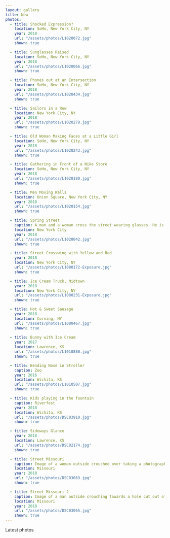 ```yaml
---
layout: gallery
title: New
photos:
  - title: Shocked Expression?
    location: SoHo, New York City, NY
    year: 2018
    url: "/assets/photos/L1020072.jpg"
    shown: true

  - title: Sunglasses Raised
    location: SoHo, New York City, NY
    year: 2018
    url: "/assets/photos/L1020066.jpg"
    shown: true

  - title: Phones out at an Intersection
    location: SoHo, New York City, NY
    year: 2018
    url: "/assets/photos/L1020434.jpg"
    shown: true

  - title: Sailors in a Row
    location: New York City, NY
    year: 2018
    url: "/assets/photos/L1020278.jpg"
    shown: true

  - title: Old Woman Making Faces at a Little Girl
    location: SoHo, New York City, NY
    year: 2018
    url: "/assets/photos/L1020243.jpg"
    shown: true

  - title: Gathering in Front of a Nike Store
    location: SoHo, New York City, NY
    year: 2018
    url: "/assets/photos/L1020180.jpg"
    shown: true

  - title: Men Moving Walls
    location: Union Square, New York City, NY
    year: 2018
    url: "/assets/photos/L1020154.jpg"
    shown: true

  - title: Spring Street
    caption: A man and a woman cross the street wearing glasses. He is wearing white, she is wearing black. He also has reading glasses hanging from the collar of his shirt.
    location: New York City
    year: 2018
    url: "/assets/photos/L1020042.jpg"
    shown: true

  - title: Street Crosswing with Yellow and Red
    year: 2018
    location: New York City, NY
    url: "/assets/photos/L1080172-Exposure.jpg"
    shown: true

  - title: Ice Cream Truck, Midtown
    year: 2018
    location: New York City, NY
    url: "/assets/photos/L1080231-Exposure.jpg"
    shown: true

  - title: Hot & Sweet Sausage
    year: 2018
    location: Corning, NY
    url: "/assets/photos/L1080467.jpg"
    shown: true
  
  - title: Bunny with Ice Cream
    year: 2017
    location: Lawrence, KS
    url: "/assets/photos/L1010880.jpg"
    shown: true

  - title: Bending Nose in Stroller
    caption: Zoo
    year: 2016
    location: Wichita, KS
    url: "/assets/photos/L1010507.jpg"
    shown: true

  - title: Kids playing in the fountain
    caption: Riverfest
    year: 2018
    location: Wichita, KS
    url: "/assets/photos/DSC03910.jpg"
    shown: true

  - title: Sideways Glance
    year: 2018
    location: Lawrence, KS
    url: "/assets/photos/DSC02174.jpg"
    shown: true

  - title: Street Missouri
    caption: Image of a woman outside crouched over taking a photograph of a subject out of frame while a young girl bends down to pet down a pug on a leash while a sculpture of a dinosaur looms in the background.
    location: Missouri
    year: 2018
    url: "/assets/photos/DSC03063.jpg"
    shown: true

  - title: Street Missouri 2
    caption: Image of a man outside crouching towards a hole cut out of a display meant for a face to poke through for tourist photos. Instead of a person's face, a dog is there instead. The cutout is positioned right on the rear end of the image of a deer next to the image of a zebra.
    location: Missouri
    year: 2018
    url: "/assets/photos/DSC03065.jpg"
    shown: true
---
```

<p>Latest photos</p>